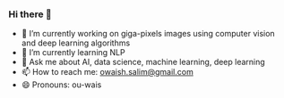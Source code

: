 ### Hi there 👋




- 🔭 I’m currently working on giga-pixels images using computer vision and deep learning algorithms
- 🌱 I’m currently learning NLP
- 💬 Ask me about AI, data science, machine learning, deep learning
- 📫 How to reach me: owaish.salim@gmail.com
- 😄 Pronouns: ou-wais

